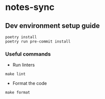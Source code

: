 # notes-sync

## Dev environment setup guide

```shell
poetry install
poetry run pre-commit install
```

### Useful commands

* Run linters
```shell
make lint
```

* Format the code
```shell
make format
```
